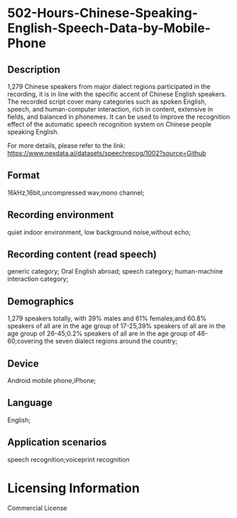 # 502-Hours-Chinese-Speaking-English-Speech-Data-by-Mobile-Phone


## Description
1,279 Chinese speakers from major dialect regions participated in the recording, it is in line with the specific accent of Chinese English speakers. The recorded script cover many categories such as spoken English, speech, and human-computer interaction, rich in content, extensive in fields, and balanced in phonemes. It can be used to improve the recognition effect of the automatic speech recognition system on Chinese people speaking English.

For more details, please refer to the link: https://www.nexdata.ai/datasets/speechrecog/1002?source=Github


## Format
16kHz,16bit,uncompressed wav,mono channel;

## Recording environment
quiet indoor environment, low background noise,without echo;

## Recording content (read speech)
generic category; Oral English abroad; speech category; human-machine interaction category;

## Demographics
1,279 speakers totally, with 39% males and 61% females;and 60.8% speakers of all are in the age group of 17-25,39% speakers of all are in the age group of 26-45;0.2% speakers of all are in the age group of 46-60;covering the seven dialect regions around the country;

## Device
Android mobile phone,iPhone;

## Language
English;

## Application scenarios
speech recognition;voiceprint recognition

# Licensing Information
Commercial License
